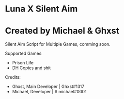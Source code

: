 # Luna X Silent Aim
# Created by Michael & Ghxst
Silent Aim Script for Multiple Games, comming soon.

Supported Games:
- Prison Life
- DH Copies and shit

Credits:
- Ghxst, Main Developer | Ghxst#1317
- Michael, Developer | $ michael#0001

